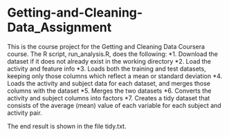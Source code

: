 # Getting-and-Cleaning-Data_Assignment

This is the course project for the Getting and Cleaning Data Coursera course. The R script, run_analysis.R, does the following:
*1. Download the dataset if it does not already exist in the working directory
*2. Load the activity and feature info
*3. Loads both the training and test datasets, keeping only those columns which reflect a mean or standard deviation
*4. Loads the activity and subject data for each dataset, and merges those columns with the dataset
*5. Merges the two datasets
*6. Converts the activity and subject columns into factors
*7. Creates a tidy dataset that consists of the average (mean) value of each variable for each subject and activity pair.

The end result is shown in the file tidy.txt.